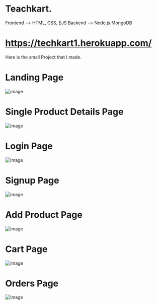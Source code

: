 # Teachkart.
Frontend --> HTML, CSS, EJS
Backend --> Node.js MongoDB

# https://techkart1.herokuapp.com/
Here is the small Project that I made.

# Landing Page
![image](https://user-images.githubusercontent.com/32095032/183279192-fc6415e5-7ead-4e74-9385-61e1e7679aad.png)

# Single Product Details Page
![image](https://user-images.githubusercontent.com/32095032/183279409-87de7c16-6c59-4c98-b451-7fcf84ce343a.png)

# Login Page
![image](https://user-images.githubusercontent.com/32095032/183279289-e11818b0-ef85-4a53-ba2b-7f47b71feb9a.png)

# Signup Page
![image](https://user-images.githubusercontent.com/32095032/183279302-2b7335dc-2e87-415b-9e4f-d7d645b985a5.png)

# Add Product Page
![image](https://user-images.githubusercontent.com/32095032/183279356-43c13772-0efe-49fc-aa65-02aa644e675b.png)

# Cart Page
![image](https://user-images.githubusercontent.com/32095032/183279239-23f931a4-f28e-4aeb-a728-aa1965a52bfc.png)

# Orders Page
![image](https://user-images.githubusercontent.com/32095032/183279252-bdf3e9f4-b66f-4bcd-a14c-90e00b3a6a18.png)
